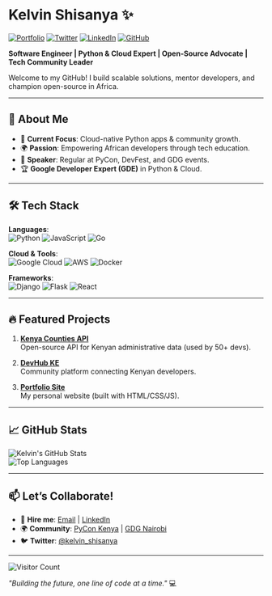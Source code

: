 # Kelvin Shisanya ✨

[![Portfolio](https://img.shields.io/badge/🌐-Portfolio-8A2BE2)](https://kelvo1999.github.io/Portfolio/)
[![Twitter](https://img.shields.io/badge/Twitter-@kelvin_shisanya-1DA1F2)](https://twitter.com/vox_shecollects)
[![LinkedIn](https://img.shields.io/badge/LinkedIn-Kelvin_Shisanya-0077B5)](https://www.linkedin.com/in/kelvinshisanya/)
[![GitHub](https://img.shields.io/badge/GitHub-kelvo1999-181717)](https://github.com/kelvo1999)

**Software Engineer | Python & Cloud Expert | Open-Source Advocate | Tech Community Leader**

Welcome to my GitHub! I build scalable solutions, mentor developers, and champion open-source in Africa.  

---

## 🚀 About Me  
- 🔭 **Current Focus**: Cloud-native Python apps & community growth.  
- 🌍 **Passion**: Empowering African developers through tech education.  
- 🎤 **Speaker**: Regular at PyCon, DevFest, and GDG events.  
- 🏆 **Google Developer Expert (GDE)** in Python & Cloud.  

---

## 🛠️ Tech Stack  
**Languages**:  
![Python](https://img.shields.io/badge/Python-3776AB?logo=python&logoColor=white)
![JavaScript](https://img.shields.io/badge/JavaScript-F7DF1E?logo=javascript&logoColor=black)
![Go](https://img.shields.io/badge/Go-00ADD8?logo=go&logoColor=white)

**Cloud & Tools**:  
![Google Cloud](https://img.shields.io/badge/Google_Cloud-4285F4?logo=google-cloud&logoColor=white)
![AWS](https://img.shields.io/badge/AWS-232F3E?logo=amazon-aws&logoColor=white)
![Docker](https://img.shields.io/badge/Docker-2496ED?logo=docker&logoColor=white)

**Frameworks**:  
![Django](https://img.shields.io/badge/Django-092E20?logo=django&logoColor=white)
![Flask](https://img.shields.io/badge/Flask-000000?logo=flask&logoColor=white)
![React](https://img.shields.io/badge/React-61DAFB?logo=react&logoColor=black)

---

## 🔥 Featured Projects  
1. **[Kenya Counties API](https://github.com/kelvo1999/kenya-counties-api)**  
   Open-source API for Kenyan administrative data (used by 50+ devs).  

2. **[DevHub KE](https://github.com/kelvo1999/devhub-ke)**  
   Community platform connecting Kenyan developers.  

3. **[Portfolio Site](https://kelvo1999.github.io/Portfolio/)**  
   My personal website (built with HTML/CSS/JS).  

---

## 📈 GitHub Stats  
![Kelvin's GitHub Stats](https://github-readme-stats.vercel.app/api?username=kelvo1999&show_icons=true&theme=radical&hide_border=true)  
![Top Languages](https://github-readme-stats.vercel.app/api/top-langs/?username=kelvo1999&layout=compact&theme=radical&hide_border=true)

---

## 📫 Let’s Collaborate!  
- 💼 **Hire me**: [Email](mailto:kelvoshisanya@gmail.com) | [LinkedIn](https://www.linkedin.com/in/kelvinshisanya/)  
- 🌍 **Community**: [PyCon Kenya](https://pycon.or.ke/) | [GDG Nairobi](https://gdg.community.dev/gdg-nairobi/)  
- 🐦 **Twitter**: [@kelvin_shisanya](https://x.com/vox_shecollects)  

---

![Visitor Count](https://komarev.com/ghpvc/?username=kelvo1999&color=blue&label=PROFILE+VIEWS)  

*"Building the future, one line of code at a time."* 💻  
